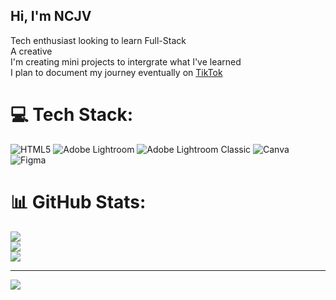 ## Hi, I'm NCJV 

Tech enthusiast looking to learn Full-Stack<br/>
A creative<br/>
I'm creating mini projects to intergrate what I've learned<br/>
I plan to document my journey eventually on [TikTok](https://www.tiktok.com/@ncjvcodes)<br/>


# 💻 Tech Stack:
![HTML5](https://img.shields.io/badge/html5-%23E34F26.svg?style=for-the-badge&logo=html5&logoColor=white) ![Adobe Lightroom](https://img.shields.io/badge/Adobe%20Lightroom-31A8FF.svg?style=for-the-badge&logo=Adobe%20Lightroom&logoColor=white) ![Adobe Lightroom Classic](https://img.shields.io/badge/Adobe%20Lightroom%20Classic-31A8FF.svg?style=for-the-badge&logo=Adobe%20Lightroom%20Classic&logoColor=white) ![Canva](https://img.shields.io/badge/Canva-%2300C4CC.svg?style=for-the-badge&logo=Canva&logoColor=white) ![Figma](https://img.shields.io/badge/figma-%23F24E1E.svg?style=for-the-badge&logo=figma&logoColor=white)
# 📊 GitHub Stats:
![](https://github-readme-stats.vercel.app/api?username=NCJVCodes&theme=nightowl&hide_border=false&include_all_commits=false&count_private=false)<br/>
![](https://nirzak-streak-stats.vercel.app/?user=NCJVCodes&theme=nightowl&hide_border=false)<br/>
![](https://github-readme-stats.vercel.app/api/top-langs/?username=NCJVCodes&theme=nightowl&hide_border=false&include_all_commits=false&count_private=false&layout=compact)

---
[![](https://visitcount.itsvg.in/api?id=NCJVCodes&icon=0&color=0)](https://visitcount.itsvg.in)

<!-- Proudly created with GPRM ( https://gprm.itsvg.in ) -->
